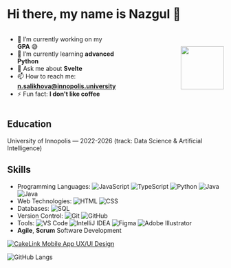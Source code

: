 # Hi there, my name is Nazgul 👋

<div style="display: flex; align-items: center;">
  <div style="flex: 1;">

  - 🔭 I’m currently working on my **GPA** 😅
  - 🌱 I’m currently learning **advanced Python**
  - 💬 Ask me about **Svelte**
  - 📫 How to reach me: **n.salikhova@innopolis.university**
  - ⚡ Fun fact: **I don't like coffee**

  </div>
  <div style="flex: 1;">
    <img src="https://media.giphy.com/media/M9gbBd9nbDrOTu1Mqx/giphy.gif" width="100" align="right"/>
  </div>
</div>


## Education
University of Innopolis — 2022-2026 (track: Data Science & Artificial Intelligence)

## Skills
- Programming Languages: 
  ![JavaScript](https://img.shields.io/badge/JavaScript-Beginner-yellow)
  ![TypeScript](https://img.shields.io/badge/Typescript-Beginner-yellow)
  ![Python](https://img.shields.io/badge/Python-Intermediate-blue)
  ![Java](https://img.shields.io/badge/Java-Intermediate-blue)
  ![Java](https://img.shields.io/badge/C/C++-Intermediate-blue)
- Web Technologies: 
  ![HTML](https://img.shields.io/badge/HTML-green)
  ![CSS](https://img.shields.io/badge/CSS-green)
- Databases: 
  ![SQL](https://img.shields.io/badge/SQL-Beginner-yellow)
- Version Control: 
  ![Git](https://img.shields.io/badge/Git-green)
  ![GitHub](https://img.shields.io/badge/GitHub-green)
- Tools: 
  ![VS Code](https://img.shields.io/badge/VS%20Code-green)
  ![IntelliJ IDEA](https://img.shields.io/badge/IntelliJ%20IDEA-green)
  ![Figma](https://img.shields.io/badge/Figma-purple)
  ![Adobe Illustrator](https://img.shields.io/badge/Adobe%20Illustrator-purple)
- **Agile**, **Scrum** Software Development

[![CakeLink Mobile App UX/UI Design](https://img.shields.io/badge/View%20Project-Behance-blue?style=for-the-badge&logo=behance)](https://www.behance.net/gallery/180905669/CakeLink-Mobile-App-UXUI-design)

<!-- ![GitHub Stats](https://github-readme-stats.vercel.app/api?username=Nazgulitos&show_icons=true&theme=radical) -->
![GitHub Langs](https://github-readme-stats.vercel.app/api/top-langs/?username=Nazgulitos&layout=compact&theme=blue-white)

